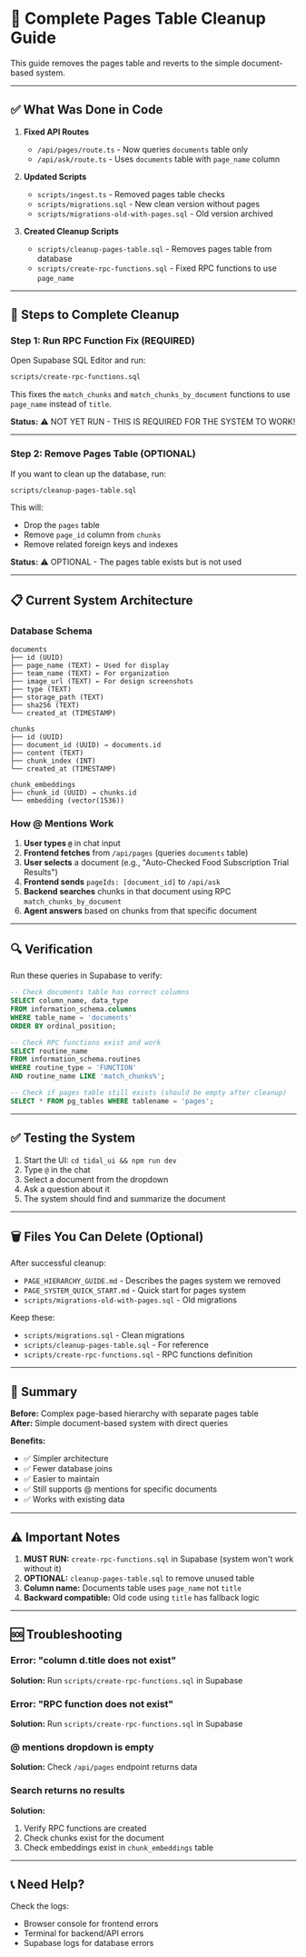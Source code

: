 # 🧹 Complete Pages Table Cleanup Guide

This guide removes the pages table and reverts to the simple document-based system.

---

## ✅ What Was Done in Code

1. **Fixed API Routes**
   - `/api/pages/route.ts` - Now queries `documents` table only
   - `/api/ask/route.ts` - Uses `documents` table with `page_name` column

2. **Updated Scripts**
   - `scripts/ingest.ts` - Removed pages table checks
   - `scripts/migrations.sql` - New clean version without pages
   - `scripts/migrations-old-with-pages.sql` - Old version archived

3. **Created Cleanup Scripts**
   - `scripts/cleanup-pages-table.sql` - Removes pages table from database
   - `scripts/create-rpc-functions.sql` - Fixed RPC functions to use `page_name`

---

## 🚀 Steps to Complete Cleanup

### Step 1: Run RPC Function Fix (REQUIRED)

Open Supabase SQL Editor and run:
```bash
scripts/create-rpc-functions.sql
```

This fixes the `match_chunks` and `match_chunks_by_document` functions to use `page_name` instead of `title`.

**Status:** ⚠️ NOT YET RUN - THIS IS REQUIRED FOR THE SYSTEM TO WORK!

---

### Step 2: Remove Pages Table (OPTIONAL)

If you want to clean up the database, run:
```bash
scripts/cleanup-pages-table.sql
```

This will:
- Drop the `pages` table
- Remove `page_id` column from `chunks`
- Remove related foreign keys and indexes

**Status:** ⚠️ OPTIONAL - The pages table exists but is not used

---

## 📋 Current System Architecture

### Database Schema
```
documents
├── id (UUID)
├── page_name (TEXT) ← Used for display
├── team_name (TEXT) ← For organization
├── image_url (TEXT) ← For design screenshots
├── type (TEXT)
├── storage_path (TEXT)
├── sha256 (TEXT)
└── created_at (TIMESTAMP)

chunks
├── id (UUID)
├── document_id (UUID) → documents.id
├── content (TEXT)
├── chunk_index (INT)
└── created_at (TIMESTAMP)

chunk_embeddings
├── chunk_id (UUID) → chunks.id
└── embedding (vector(1536))
```

### How @ Mentions Work

1. **User types `@`** in chat input
2. **Frontend fetches** from `/api/pages` (queries `documents` table)
3. **User selects** a document (e.g., "Auto-Checked Food Subscription Trial Results")
4. **Frontend sends** `pageIds: [document_id]` to `/api/ask`
5. **Backend searches** chunks in that document using RPC `match_chunks_by_document`
6. **Agent answers** based on chunks from that specific document

---

## 🔍 Verification

Run these queries in Supabase to verify:

```sql
-- Check documents table has correct columns
SELECT column_name, data_type 
FROM information_schema.columns 
WHERE table_name = 'documents'
ORDER BY ordinal_position;

-- Check RPC functions exist and work
SELECT routine_name 
FROM information_schema.routines 
WHERE routine_type = 'FUNCTION' 
AND routine_name LIKE 'match_chunks%';

-- Check if pages table still exists (should be empty after cleanup)
SELECT * FROM pg_tables WHERE tablename = 'pages';
```

---

## ✅ Testing the System

1. Start the UI: `cd tidal_ui && npm run dev`
2. Type `@` in the chat
3. Select a document from the dropdown
4. Ask a question about it
5. The system should find and summarize the document

---

## 🗑️ Files You Can Delete (Optional)

After successful cleanup:
- `PAGE_HIERARCHY_GUIDE.md` - Describes the pages system we removed
- `PAGE_SYSTEM_QUICK_START.md` - Quick start for pages system
- `scripts/migrations-old-with-pages.sql` - Old migrations

Keep these:
- `scripts/migrations.sql` - Clean migrations
- `scripts/cleanup-pages-table.sql` - For reference
- `scripts/create-rpc-functions.sql` - RPC functions definition

---

## 📝 Summary

**Before:** Complex page-based hierarchy with separate pages table  
**After:** Simple document-based system with direct queries

**Benefits:**
- ✅ Simpler architecture
- ✅ Fewer database joins
- ✅ Easier to maintain
- ✅ Still supports @ mentions for specific documents
- ✅ Works with existing data

---

## ⚠️ Important Notes

1. **MUST RUN:** `create-rpc-functions.sql` in Supabase (system won't work without it)
2. **OPTIONAL:** `cleanup-pages-table.sql` to remove unused table
3. **Column name:** Documents table uses `page_name` not `title`
4. **Backward compatible:** Old code using `title` has fallback logic

---

## 🆘 Troubleshooting

### Error: "column d.title does not exist"
**Solution:** Run `scripts/create-rpc-functions.sql` in Supabase

### Error: "RPC function does not exist"
**Solution:** Run `scripts/create-rpc-functions.sql` in Supabase

### @ mentions dropdown is empty
**Solution:** Check `/api/pages` endpoint returns data

### Search returns no results
**Solution:** 
1. Verify RPC functions are created
2. Check chunks exist for the document
3. Check embeddings exist in `chunk_embeddings` table

---

## 📞 Need Help?

Check the logs:
- Browser console for frontend errors
- Terminal for backend/API errors
- Supabase logs for database errors

